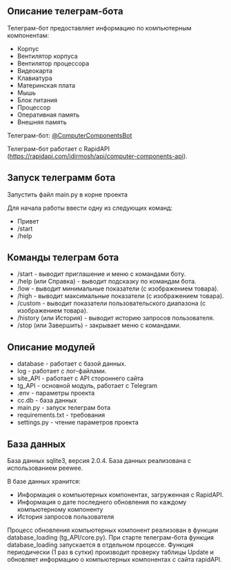 ## Описание телеграм-бота

Телеграм-бот предоставляет информацию по компьютерным компонентам:
- Корпус
- Вентилятор корпуса
- Вентилятор процессора
- Видеокарта
- Клавиатура
- Материнская плата
- Мышь
- Блок питания
- Процессор
- Оперативная память
- Внешняя память

Телеграм-бот: [@ComputerComponentsBot](https://t.me/ComputerComponentsBot)

Телеграм-бот работает с RapidAPI (https://rapidapi.com/idirmosh/api/computer-components-api).

## Запуск телеграмм бота

Запустить файл main.py в корне проекта

Для начала работы ввести одну из следующих команд:
- Привет
- /start
- /help

## Команды телеграм бота
- /start - выводит приглашение и меню с командами боту.
- /help (или Справка) - выводит подсказку по командам бота.
- /low - выводит минимальные показатели (с изображением товара).
- /high - выводит максимальные показатели (с изображением товара).
- /custom - выводит показатели пользовательского диапазона (с изображением товара).
- /history (или История) - выводит историю запросов пользователя.
- /stop (или Завершить) - закрывает меню с командами.

## Описание модулей
- database - работает с базой данных.
- log - работает с лог-файлами.
- site_API - работает с API стороннего сайта
- tg_API - основной модуль, работает с Telegram
- .env - параметры проекта
- сс.db - база данных
- main.py - запуск телеграм бота
- requirements.txt - требования
- settings.py - чтение параметров проекта

## База данных
База данных sqlite3, версия 2.0.4.
База данных реализована с использованием peewee.

В базе данных хранится:
- Информация о компьютерных компонентах, загруженная с RapidAPI.
- Информация о дате последнего обновления по каждому компьютерному компоненту
- История запросов пользователя

Процесс обновления компьютерных компонент реализован в функции database_loading (tg_API/core.py).
При старте телеграм-бота функция database_loading запускается в отдельном процессе.
Функция периодически (1 раз в сутки) производит проверку таблицы Update 
и обновляет информацию о компьютерных компонентах с сайта rapidAPI.
